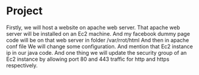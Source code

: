 # Project

Firstly, we will host a website on apache web server.
That apache web server will be installed on an Ec2 machine.
And my facebook dummy page code will be on that web server in folder /var/rrot/html
And then in apache conf file
We will change some configuration.
And mention that Ec2 instance ip in our java code.
And one thing we will update the security group of an Ec2 instance by allowing port 80 and 443 traffic for http and https respectively.

